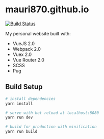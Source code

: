 # mauri870.github.io

[![Build Status](https://travis-ci.org/mauri870/mauri870.github.io.svg?branch=develop)](https://travis-ci.org/mauri870/mauri870.github.io)

My personal website built with:
 - VueJS 2.0
 - Webpack 2.0
 - Vuex 2.0
 - Vue Router 2.0
 - SCSS
 - Pug

## Build Setup

``` bash
# install dependencies
yarn install

# serve with hot reload at localhost:8080
yarn run dev

# build for production with minification
yarn run build
